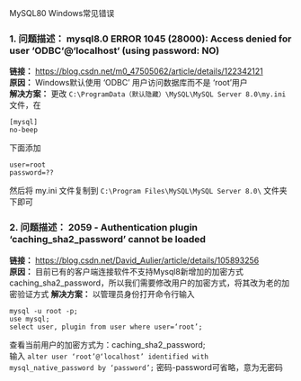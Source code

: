 MySQL80 Windows常见错误

### 1. 问题描述： mysql8.0 ERROR 1045 (28000): Access denied for user ‘ODBC‘@‘localhost‘ (using password: NO)
**链接：** <https://blog.csdn.net/m0_47505062/article/details/122342121><br>
**原因：** Windows默认使用 ‘ODBC’ 用户访问数据库而不是 ‘root’用户<br>
**解决方案：** 更改 `C:\ProgramData（默认隐藏）\MySQL\MySQL Server 8.0\my.ini`文件，在
```
[mysql]
no-beep
```
下面添加
```  
user=root 
password=?? 
```
然后将 my.ini 文件复制到 `C:\Program Files\MySQL\MySQL Server 8.0\` 文件夹下即可


### 2. 问题描述： 2059 - Authentication plugin ‘caching_sha2_password’ cannot be loaded
**链接：** <https://blog.csdn.net/David_Aulier/article/details/105893256><br>
**原因：** 目前已有的客户端连接软件不支持Mysql8新增加的加密方式caching_sha2_password，所以我们需要修改用户的加密方式，将其改为老的加密验证方式
**解决方案：** 以管理员身份打开命令行输入
```
mysql -u root -p;
use mysql;
select user, plugin from user where user=‘root’;
```
查看当前用户的加密方式为：caching_sha2_password;<br>
输入
`alter user ‘root’@‘localhost’ identified with mysql_native_password by ‘password’;`
密码-password可省略，意为无密码




